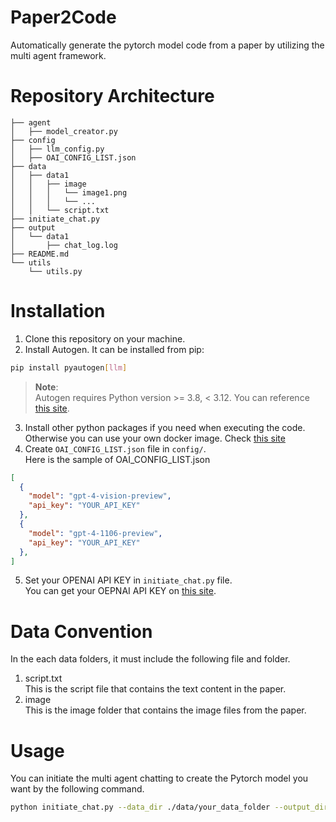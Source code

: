 # Paper2Code
Automatically generate the pytorch model code from a paper by utilizing the multi agent framework.
# Repository Architecture
```
├── agent
│   ├── model_creator.py
├── config
│   ├── llm_config.py
│   ├── OAI_CONFIG_LIST.json
├── data
│   ├── data1
│   │   ├── image
│   │   │   └── image1.png
│   │   │   └── ...
│   │   └── script.txt
├── initiate_chat.py
├── output
│   └── data1
│       ├── chat_log.log
├── README.md
└── utils
    └── utils.py
```

# Installation
1. Clone this repository on your machine.
2. Install Autogen. It can be installed from pip:
  ```sh
  pip install pyautogen[llm]
  ```
> **Note**:  
> Autogen requires Python version >= 3.8, < 3.12. You can reference [this site](https://github.com/microsoft/autogen?tab=readme-ov-file#installation).
3. Install other python packages if you need when executing the code.  
Otherwise you can use your own docker image. Check [this site](https://microsoft.github.io/autogen/docs/FAQ/#code-execution)
4. Create `OAI_CONFIG_LIST.json` file in `config/`.  
	Here is the sample of OAI_CONFIG_LIST.json
  ```json
  [
    {
      "model": "gpt-4-vision-preview",
      "api_key": "YOUR_API_KEY"
    },
    {
      "model": "gpt-4-1106-preview",
      "api_key": "YOUR_API_KEY"
    },
  ]
  ```
5. Set your OPENAI API KEY in `initiate_chat.py` file.  
	You can get your OEPNAI API KEY on [this site](https://beta.openai.com/account/api-keys).

# Data Convention
In the each data folders, it must include the following file and folder.
1. script.txt  
  This is the script file that contains the text content in the paper.
2. image  
  This is the image folder that contains the image files from the paper.

# Usage
You can initiate the multi agent chatting to create the Pytorch model you want by the following command.
  ```sh
  python initiate_chat.py --data_dir ./data/your_data_folder --output_dir ./output
  ```
